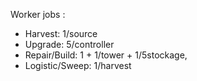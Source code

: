 Worker jobs : 
- Harvest: 1/source
- Upgrade: 5/controller
- Repair/Build: 1 + 1/tower + 1/5stockage, 
- Logistic/Sweep: 1/harvest